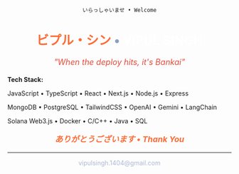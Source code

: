 <div align="center">

```
いらっしゃいませ • Welcome
```

<h1>
  <span style="color:#ff6b35">ビプル・シン</span>
  <span style="color:#8b9dc3">•</span>
  <span style="color:#ffffff">VIPUL SINGH</span>
</h1>

<p style="color:#e74c3c; font-size: 18px; font-style: italic; margin: 20px 0;">
  <em>"When the deploy hits, it's Bankai"</em>
</p>

</div>

**Tech Stack:**

JavaScript • TypeScript • React • Next.js • Node.js • Express 

MongoDB • PostgreSQL • TailwindCSS • OpenAI • Gemini • LangChain 

Solana Web3.js • Docker • C/C++ • Java • SQL

<div align="center">
<p style="color:#ff6b35; font-size: 18px; font-weight: bold;">
  <em>ありがとうございます • Thank You</em>
</p>
</div>

---

<div align="center">
<p style="color:#8b9dc3; font-size: 14px; opacity: 0.7;">
  vipulsingh.1404@gmail.com
</p>
</div>
